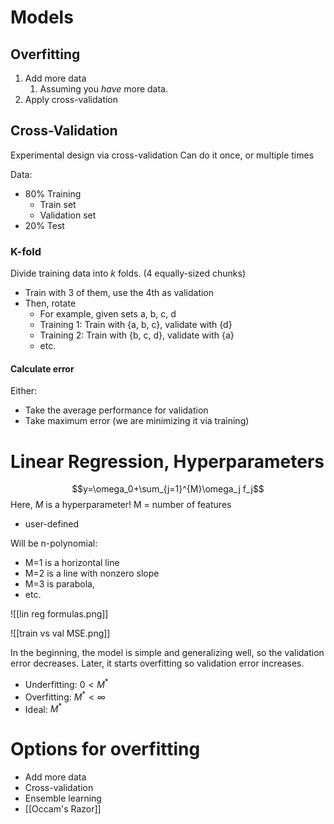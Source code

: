 # Models
## Overfitting
1. Add more data
	1. Assuming you *have* more data.
2. Apply cross-validation


## Cross-Validation
Experimental design via cross-validation
Can do it once, or multiple times

Data:
- 80% Training
	- Train set
	- Validation set
- 20% Test

### K-fold
Divide training data into *k* folds.
(4 equally-sized chunks)

- Train with 3 of them, use the 4th as validation
- Then, rotate
	- For example, given sets a, b, c, d
	- Training 1: Train with {a, b, c}, validate with {d}
	- Training 2: Train with {b, c, d}, validate with {a}
	- etc.

#### Calculate error
Either:
- Take the average performance for validation
- Take maximum error (we are minimizing it via training)


# Linear Regression, Hyperparameters
$$y=\omega_0+\sum_{j=1}^{M}\omega_j f_j$$
Here, $M$ is a hyperparameter!
M = number of features
- user-defined

Will be n-polynomial:
- M=1 is a horizontal line
- M=2 is a line with nonzero slope
- M=3 is parabola,
- etc.

![[lin reg formulas.png]]

![[train vs val MSE.png]]

In the beginning, the model is simple and generalizing well, so the validation error decreases.
Later, it starts overfitting so validation error increases.

- Underfitting: $0 < M^*$
- Overfitting: $M^* < \infty$
- Ideal: $M^*$


# Options for overfitting
- Add more data
- Cross-validation
- Ensemble learning
- [[Occam's Razor]]
